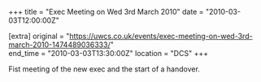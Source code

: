 +++
title = "Exec Meeting on Wed 3rd March 2010"
date = "2010-03-03T12:00:00Z"

[extra]
original = "https://uwcs.co.uk/events/exec-meeting-on-wed-3rd-march-2010-1474489036333/"    
end_time = "2010-03-03T13:30:00Z"
location = "DCS"
+++

Fist meeting of the new exec and the start of a handover.

